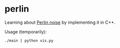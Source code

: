 # perlin
Learning about [Perlin noise](https://en.wikipedia.org/wiki/Perlin_noise) by implementing it in C++.

Usage (temporarily):
```
./main | python vis.py
```